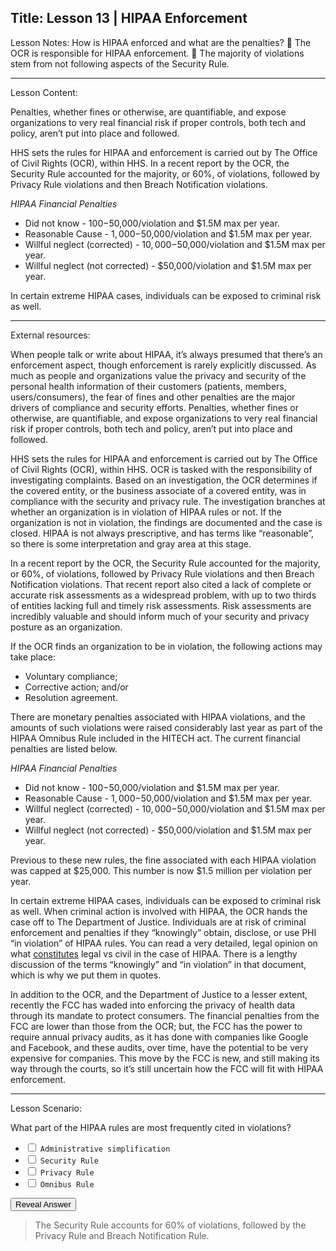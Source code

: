 Title:
Lesson 13 | HIPAA Enforcement
---

Lesson Notes: How is HIPAA enforced and what are the penalties?
:dart: The OCR is responsible for HIPAA enforcement.
:dart: The majority of violations stem from not following aspects of the Security Rule.

---

Lesson Content:

Penalties, whether fines or otherwise, are quantifiable, and expose organizations to very real financial risk if proper controls, both tech and policy, aren’t put into place and followed.

HHS sets the rules for HIPAA and enforcement is carried out by The Office of Civil Rights (OCR), within HHS. In a recent report by the OCR, the Security Rule accounted for the majority, or 60%, of violations, followed by Privacy Rule violations and then Breach Notification violations. 

*HIPAA Financial Penalties*

* Did not know - $100-$50,000/violation and $1.5M max per year.
* Reasonable Cause - $1,000-$50,000/violation and $1.5M max per year.
* Willful neglect (corrected) - $10,000-$50,000/violation and $1.5M max per year.
* Willful neglect (not corrected) - $50,000/violation and $1.5M max per year.

In certain extreme HIPAA cases, individuals can be exposed to criminal risk as well. 

---

External resources:

When people talk or write about HIPAA, it’s always presumed that there’s an enforcement aspect, though enforcement is rarely explicitly discussed. As much as people and organizations value the privacy and security of the personal health information of their customers (patients, members, users/consumers), the fear of fines and other penalties are the major drivers of compliance and security efforts. Penalties, whether fines or otherwise, are quantifiable, and expose organizations to very real financial risk if proper controls, both tech and policy, aren’t put into place and followed.

HHS sets the rules for HIPAA and enforcement is carried out by The Office of Civil Rights (OCR), within HHS. OCR is tasked with the responsibility of investigating complaints. Based on an investigation, the OCR determines if the covered entity, or the business associate of a covered entity, was in compliance with the security and privacy rule. The investigation branches at whether an organization is in violation of HIPAA rules or not. If the organization is not in violation, the findings are documented and the case is closed. HIPAA is not always prescriptive, and has terms like “reasonable”, so there is some interpretation and gray area at this stage.

In a recent report by the OCR, the Security Rule accounted for the majority, or 60%, of violations, followed by Privacy Rule violations and then Breach Notification violations. That recent report also cited a lack of complete or accurate risk assessments as a widespread problem, with up to two thirds of entities lacking full and timely risk assessments. Risk assessments are incredibly valuable and should inform much of your security and privacy posture as an organization.

If the OCR finds an organization to be in violation, the following actions may take place:
- Voluntary compliance;
- Corrective action; and/or
- Resolution agreement.

There are monetary penalties associated with HIPAA violations, and the amounts of such violations were raised considerably last year as part of the HIPAA Omnibus Rule included in the HITECH act. The current financial penalties are listed below.

*HIPAA Financial Penalties*

* Did not know - $100-$50,000/violation and $1.5M max per year.
* Reasonable Cause - $1,000-$50,000/violation and $1.5M max per year.
* Willful neglect (corrected) - $10,000-$50,000/violation and $1.5M max per year.
* Willful neglect (not corrected) - $50,000/violation and $1.5M max per year.

Previous to these new rules, the fine associated with each HIPAA violation was capped at $25,000. This number is now $1.5 million per violation per year.

In certain extreme HIPAA cases, individuals can be exposed to criminal risk as well. When criminal action is involved with HIPAA, the OCR hands the case off to The Department of Justice. Individuals are at risk of criminal enforcement and penalties if they “knowingly” obtain, disclose, or use PHI “in violation” of HIPAA rules. You can read a very detailed, legal opinion on what [constitutes][1] legal vs civil in the case of HIPAA. There is a lengthy discussion of the terms “knowingly” and “in violation” in that document, which is why we put them in quotes.

In addition to the OCR, and the Department of Justice to a lesser extent, recently the FCC has waded into enforcing the privacy of health data through its mandate to protect consumers. The financial penalties from the FCC are lower than those from the OCR; but, the FCC has the power to require annual privacy audits, as it has done with companies like Google and Facebook, and these audits, over time, have the potential to be very expensive for companies. This move by the FCC is new, and still making its way through the courts, so it’s still uncertain how the FCC will fit with HIPAA enforcement.

---

Lesson Scenario:

What part of the HIPAA rules are most frequently cited in violations?

- <input type="checkbox"> `Administrative simplification`
- <input type="checkbox"> `Security Rule`
- <input type="checkbox"> `Privacy Rule`
- <input type="checkbox"> `Omnibus Rule`

<div class="reveal-answer">
	<button class="button">Reveal Answer</button>
	<blockquote><p>The Security Rule accounts for 60% of violations, followed by the Privacy Rule and Breach Notification Rule.</p></blockquote>
</div>





[1]:	http://www.justice.gov/opcl/privacy-act-1974